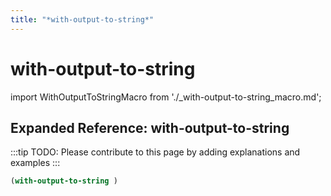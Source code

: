 ```yaml
---
title: "*with-output-to-string*"
---
```


# with-output-to-string

import WithOutputToStringMacro from './_with-output-to-string_macro.md';

<WithOutputToStringMacro />

## Expanded Reference: with-output-to-string

:::tip
TODO: Please contribute to this page by adding explanations and examples
:::

```lisp
(with-output-to-string )
```
